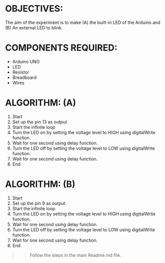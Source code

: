 # OBJECTIVES: 
   The aim of the experiment is to make 
   (A) the built-in LED of the Arduino and 
   (B) An external LED to blink. 
   
# COMPONENTS REQUIRED:
  - Arduino UNO
  - LED
  - Resistor
  - Breadboard
  - Wires
    
# ALGORITHM: (A)
  1. Start 
  2. Set up the pin 13 as output 
  3. Start the infinite loop 
  4. Turn the LED on by setting the voltage level to HIGH using digitalWrite function. 
  5. Wait for one second using delay function. 
  6. Turn the LED off by setting the voltage level to LOW using digitalWrite function. 
  7. Wait for one second using delay function. 
  8. End

# ALGORITHM: (B)
  1. Start 
  2. Set up the pin 9 as output 
  3. Start the infinite loop 
  4. Turn the LED on by setting the voltage level to HIGH using digitalWrite function. 
  5. Wait for one second using delay function. 
  6. Turn the LED off by setting the voltage level to LOW using digitalWrite function. 
  7. Wait for one second using delay function. 
  8. End

>> Follow the steps in the main Readme.md file.
